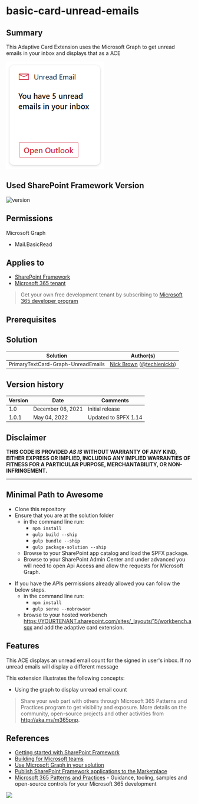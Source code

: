 # basic-card-unread-emails

## Summary

This Adaptive Card Extension uses the Microsoft Graph to get unread emails in your inbox and displays that as a ACE

![screenshot](assets/demo.png)

## Used SharePoint Framework Version

![version](https://img.shields.io/badge/version-1.13.1-green.svg)

## Permissions

Microsoft Graph

- Mail.BasicRead

## Applies to

- [SharePoint Framework](https://aka.ms/spfx)
- [Microsoft 365 tenant](https://docs.microsoft.com/en-us/sharepoint/dev/spfx/set-up-your-developer-tenant)

> Get your own free development tenant by subscribing to [Microsoft 365 developer program](http://aka.ms/o365devprogram)

## Prerequisites

## Solution

Solution|Author(s)
--------|---------
PrimaryTextCard-Graph-UnreadEmails | [Nick Brown](https://github.com/techienickb) ([@techienickb](https://twitter.com/techienickb))

## Version history

Version|Date|Comments
-------|----|--------
1.0|December 06, 2021|Initial release
1.0.1|May 04, 2022|Updated to SPFX 1.14

## Disclaimer

**THIS CODE IS PROVIDED *AS IS* WITHOUT WARRANTY OF ANY KIND, EITHER EXPRESS OR IMPLIED, INCLUDING ANY IMPLIED WARRANTIES OF FITNESS FOR A PARTICULAR PURPOSE, MERCHANTABILITY, OR NON-INFRINGEMENT.**

---

## Minimal Path to Awesome

- Clone this repository
- Ensure that you are at the solution folder
  - in the command line run:
    - `npm install`
    - `gulp build --ship`
    - `gulp bundle --ship`
    - `gulp package-solution --ship`
  - Browse to your SharePoint app catalog and load the SPFX package.
  - Browse to your SharePoint Admin Center and under advanced you will need to open Api Access and allow the requests for Microsoft Graph.

* If you have the APIs permissions already allowed you can follow the below steps.
  - in the command line run:
    - `npm install`
    - `gulp serve --nobrowser`
  - browse to your hosted workbench <https://YOURTENANT.sharepoint.com/sites/_layouts/15/workbench.aspx> and add the adaptive card extension.

## Features

This ACE displays an unread email count for the signed in user's inbox.  If no unread emails will display a different message

This extension illustrates the following concepts:

- Using the graph to display unread email count

> Share your web part with others through Microsoft 365 Patterns and Practices program to get visibility and exposure. More details on the community, open-source projects and other activities from <http://aka.ms/m365pnp>.

## References

- [Getting started with SharePoint Framework](https://docs.microsoft.com/en-us/sharepoint/dev/spfx/set-up-your-developer-tenant)
- [Building for Microsoft teams](https://docs.microsoft.com/en-us/sharepoint/dev/spfx/build-for-teams-overview)
- [Use Microsoft Graph in your solution](https://docs.microsoft.com/en-us/sharepoint/dev/spfx/web-parts/get-started/using-microsoft-graph-apis)
- [Publish SharePoint Framework applications to the Marketplace](https://docs.microsoft.com/en-us/sharepoint/dev/spfx/publish-to-marketplace-overview)
- [Microsoft 365 Patterns and Practices](https://aka.ms/m365pnp) - Guidance, tooling, samples and open-source controls for your Microsoft 365 development

<img src="https://telemetry.sharepointpnp.com/sp-dev-fx-aces/samples/PrimaryTextCard-Graph-UnreadEmails" />
